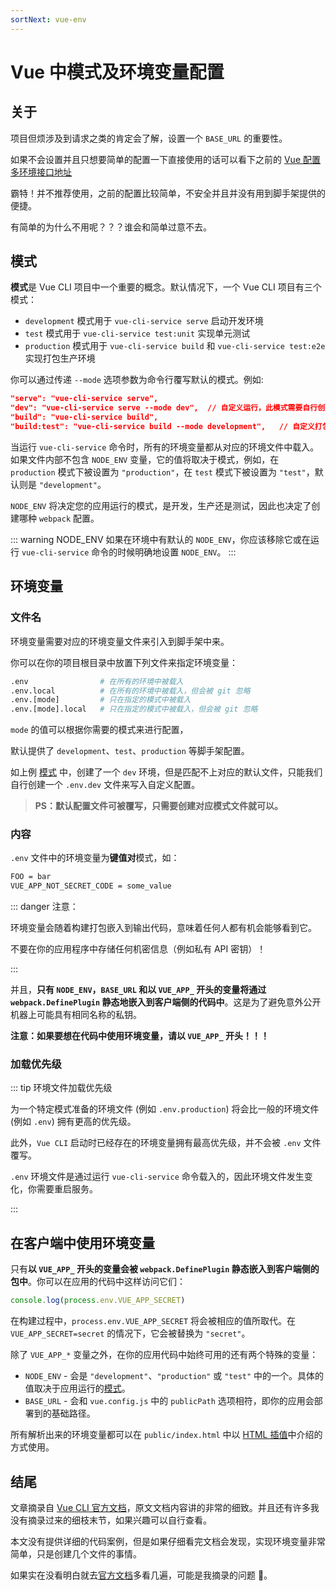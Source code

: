 ```yaml
---
sortNext: vue-env
---
```


# Vue 中模式及环境变量配置

## 关于

项目但烦涉及到请求之类的肯定会了解，设置一个 `BASE_URL` 的重要性。

如果不会设置并且只想要简单的配置一下直接使用的话可以看下之前的 [Vue 配置多环境接口地址](./vue-env)

霸特！并不推荐使用，之前的配置比较简单，不安全并且并没有用到脚手架提供的便捷。

有简单的为什么不用呢？？？谁会和简单过意不去。

## 模式

**模式**是 Vue CLI 项目中一个重要的概念。默认情况下，一个 Vue CLI 项目有三个模式：

- `development` 模式用于 `vue-cli-service serve` 启动开发环境
- `test` 模式用于 `vue-cli-service test:unit` 实现单元测试
- `production` 模式用于 `vue-cli-service build` 和 `vue-cli-service test:e2e` 实现打包生产环境

你可以通过传递 `--mode` 选项参数为命令行覆写默认的模式。例如:

```json
"serve": "vue-cli-service serve",
"dev": "vue-cli-service serve --mode dev",	// 自定义运行，此模式需要自行创建 .env.dev 文件
"build": "vue-cli-service build",
"build:test": "vue-cli-service build --mode development",	// 自定义打包，使用开发配置文件
```

当运行 `vue-cli-service` 命令时，所有的环境变量都从对应的环境文件中载入。如果文件内部不包含 `NODE_ENV` 变量，它的值将取决于模式，例如，在 `production` 模式下被设置为 `"production"`，在 `test` 模式下被设置为 `"test"`，默认则是 `"development"`。

`NODE_ENV` 将决定您的应用运行的模式，是开发，生产还是测试，因此也决定了创建哪种 `webpack` 配置。

::: warning NODE_ENV
如果在环境中有默认的 `NODE_ENV`，你应该移除它或在运行 `vue-cli-service` 命令的时候明确地设置 `NODE_ENV`。
:::

## 环境变量

### 文件名

环境变量需要对应的环境变量文件来引入到脚手架中来。

你可以在你的项目根目录中放置下列文件来指定环境变量：

```sh
.env                # 在所有的环境中被载入
.env.local          # 在所有的环境中被载入，但会被 git 忽略
.env.[mode]         # 只在指定的模式中被载入
.env.[mode].local   # 只在指定的模式中被载入，但会被 git 忽略
```

`mode` 的值可以根据你需要的模式来进行配置，

默认提供了 `development`、`test`、`production` 等脚手架配置。

如上例 [模式](#模式) 中，创建了一个 `dev` 环境，但是匹配不上对应的默认文件，只能我们自行创建一个 `.env.dev` 文件来写入自定义配置。

> **PS：默认配置文件可被覆写，只需要创建对应模式文件就可以。**

### 内容

`.env` 文件中的环境变量为**键值对**模式，如：

```sh
FOO = bar
VUE_APP_NOT_SECRET_CODE = some_value
```

::: danger 注意：

环境变量会随着构建打包嵌入到输出代码，意味着任何人都有机会能够看到它。

不要在你的应用程序中存储任何机密信息（例如私有 API 密钥）！

:::

并且，**只有 `NODE_ENV`，`BASE_URL` 和以 `VUE_APP_` 开头的变量将通过 `webpack.DefinePlugin` 静态地嵌入到客户端侧的代码中**。这是为了避免意外公开机器上可能具有相同名称的私钥。

**注意：如果要想在代码中使用环境变量，请以 `VUE_APP_` 开头！！！**

### 加载优先级

::: tip 环境文件加载优先级

为一个特定模式准备的环境文件 (例如 `.env.production`) 将会比一般的环境文件 (例如 `.env`) 拥有更高的优先级。

此外，`Vue CLI` 启动时已经存在的环境变量拥有最高优先级，并不会被 `.env` 文件覆写。

`.env` 环境文件是通过运行 `vue-cli-service` 命令载入的，因此环境文件发生变化，你需要重启服务。

:::

## 在客户端中使用环境变量

只有**以 `VUE_APP_` 开头的变量会被 `webpack.DefinePlugin` 静态嵌入到客户端侧的包中**。你可以在应用的代码中这样访问它们：

```js
console.log(process.env.VUE_APP_SECRET)
```

在构建过程中，`process.env.VUE_APP_SECRET` 将会被相应的值所取代。在 `VUE_APP_SECRET=secret` 的情况下，它会被替换为 `"secret"`。

除了 `VUE_APP_*` 变量之外，在你的应用代码中始终可用的还有两个特殊的变量：

- `NODE_ENV` - 会是 `"development"`、`"production"` 或 `"test"` 中的一个。具体的值取决于应用运行的[模式](#模式)。
- `BASE_URL` - 会和 `vue.config.js` 中的 `publicPath` 选项相符，即你的应用会部署到的基础路径。

所有解析出来的环境变量都可以在 `public/index.html` 中以 [HTML 插值](https://cli.vuejs.org/zh/guide/html-and-static-assets.html#%E6%8F%92%E5%80%BC)中介绍的方式使用。

## 结尾

文章摘录自 [Vue CLI 官方文档](https://cli.vuejs.org/zh/guide/mode-and-env.html#%E6%A8%A1%E5%BC%8F)，原文文档内容讲的非常的细致。并且还有许多我没有摘录过来的细枝末节，如果兴趣可以自行查看。

本文没有提供详细的代码案例，但是如果仔细看完文档会发现，实现环境变量非常简单，只是创建几个文件的事情。

如果实在没看明白就去[官方文档](https://cli.vuejs.org/zh/guide/mode-and-env.html#%E6%A8%A1%E5%BC%8F)多看几遍，可能是我摘录的问题 🤪。
